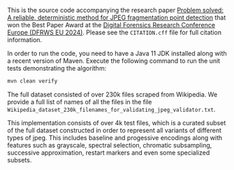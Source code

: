 This is the source code accompanying the research paper [Problem solved: A reliable, deterministic method for JPEG fragmentation
point detection](https://doi.org/10.1016/j.fsidi.2023.301687) that won the Best Paper Award at the [Digital Forensics Research Conference Europe (DFRWS EU 2024)](https://dfrws.org/conferences/dfrws-eu-2024/). Please see the `CITATION.cff` file for full citation information.

In order to run the code, you need to have a Java 11 JDK installed along with a recent version of Maven.
Execute the following command to run the unit tests demonstrating the algorithm:

```bash
mvn clean verify
```

The full dataset consisted of over 230k files scraped from Wikipedia.
We provide a full list of names of all the files in the file `Wikipedia_dataset_230k_filenames_for_validating_jpeg_validator.txt`.

This implementation consists of over 4k test files, which is a curated subset of the full dataset constructed in order to represent all variants of different types of jpeg.
This includes baseline and progessive encodings along with features such as grayscale, spectral selection, chromatic subsampling, successive approximation, restart markers and even some specialized subsets.
